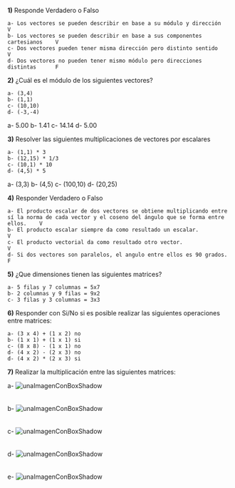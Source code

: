 
**1)** Responde Verdadero o Falso

    a- Los vectores se pueden describir en base a su módulo y dirección          V
    b- Los vectores se pueden describir en base a sus componentes cartesianos    V
    c- Dos vectores pueden tener misma dirección pero distinto sentido           V
    d- Dos vectores no pueden tener mismo módulo pero direcciones distintas      F


**2)** ¿Cuál es el módulo de los siguientes vectores?

    a- (3,4) 
    b- (1,1)
    c- (10,10)
    d- (-3,-4)
    
a- 5.00
b- 1.41
c- 14.14
d- 5.00

**3)** Resolver las siguientes multiplicaciones de vectores por escalares

    a- (1,1) * 3  
    b- (12,15) * 1/3
    c- (10,1) * 10
    d- (4,5) * 5

a- (3,3)
b- (4,5)
c- (100,10)
d- (20,25)

**4)** Responder Verdadero o Falso

    a- El producto escalar de dos vectores se obtiene multiplicando entre sí la norma de cada vector y el coseno del ángulo que se forma entre ellos.    V
    b- El producto escalar siempre da como resultado un escalar.                                                                                         V
    c- El producto vectorial da como resultado otro vector.                                                                                              V
    d- Si dos vectores son paralelos, el angulo entre ellos es 90 grados.                                                                                F

**5)** ¿Que dimensiones tienen las siguientes matrices?

    a- 5 filas y 7 columnas = 5x7
    b- 2 columnas y 9 filas = 9x2
    c- 3 filas y 3 columnas = 3x3

**6)** Responder con Si/No si es posible realizar las siguientes operaciones entre matrices:

    a- (3 x 4) + (1 x 2) no
    b- (1 x 1) + (1 x 1) si
    c- (8 x 8) - (1 x 1) no 
    d- (4 x 2) - (2 x 3) no
    d- (4 x 2) * (2 x 3) si 

**7)** Realizar la multiplicación entre las siguientes matrices:

a-
![unaImagenConBoxShadow](../_src/assets/ejercicios/producto1.png)
<br>
<br>
<br>
b-
![unaImagenConBoxShadow](../_src/assets/ejercicios/producto2.png)
<br>
<br>
<br>
c-
![unaImagenConBoxShadow](../_src/assets/ejercicios/producto3.png)
<br>
<br>
<br>
d-
![unaImagenConBoxShadow](../_src/assets/ejercicios/producto4.png)
<br>
<br>
<br>
e-
![unaImagenConBoxShadow](../_src/assets/ejercicios/producto5.png)
<br>
<br>
<br>

